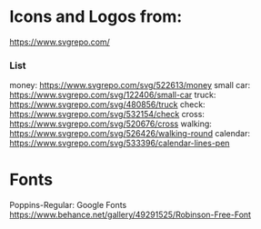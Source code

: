 # Icons and Logos from: 
https://www.svgrepo.com/

### List
money: https://www.svgrepo.com/svg/522613/money
small car: https://www.svgrepo.com/svg/122406/small-car
truck: https://www.svgrepo.com/svg/480856/truck
check: https://www.svgrepo.com/svg/532154/check
cross: https://www.svgrepo.com/svg/520676/cross
walking: https://www.svgrepo.com/svg/526426/walking-round
calendar: https://www.svgrepo.com/svg/533396/calendar-lines-pen


# Fonts
Poppins-Regular: Google Fonts
https://www.behance.net/gallery/49291525/Robinson-Free-Font
